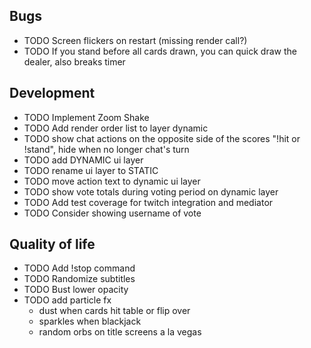 ## Bugs

- TODO Screen flickers on restart (missing render call?)
- TODO If you stand before all cards drawn, you can quick draw the dealer, also breaks timer

## Development

- TODO Implement Zoom Shake
- TODO Add render order list to layer dynamic
- TODO show chat actions on the opposite side of the scores "!hit or !stand", hide when no longer chat's turn
- TODO add DYNAMIC ui layer
- TODO rename ui layer to STATIC
- TODO move action text to dynamic ui layer
- TODO show vote totals during voting period on dynamic layer
- TODO Add test coverage for twitch integration and mediator
- TODO Consider showing username of vote

## Quality of life

- TODO Add !stop command
- TODO Randomize subtitles
- TODO Bust lower opacity
- TODO add particle fx
  - dust when cards hit table or flip over
  - sparkles when blackjack
  - random orbs on title screens a la vegas
